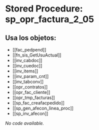 # Stored Procedure: sp_opr_factura_2_05

## Usa los objetos:
- [[fac_pedpend]]
- [[fn_sis_GetUsuActual]]
- [[inv_cabdoc]]
- [[inv_cuedoc]]
- [[inv_items]]
- [[inv_param_cnt]]
- [[inv_tabconv]]
- [[opr_contratos]]
- [[opr_fac_cliente]]
- [[opr_tmp_facturas]]
- [[sp_fac_creafacpedido]]
- [[sp_gen_afecon_linea_proc]]
- [[sp_inv_afecon]]

*No code available.*
